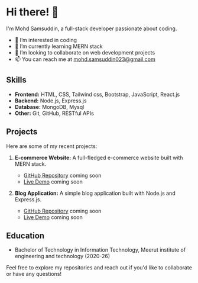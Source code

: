 # Hi there! 👋

I'm Mohd Samsuddin, a full-stack developer passionate about coding.

- 👀 I’m interested in coding
- 🌱 I’m currently learning MERN stack
- 💞️ I’m looking to collaborate on web development projects
- 📫 You can reach me at mohd.samsuddin023@gmail.com

## Skills

- **Frontend:** HTML, CSS, Tailwind css, Bootstrap, JavaScript, React.js
- **Backend:** Node.js, Express.js
- **Database:** MongoDB, Mysql
- **Other:** Git, GitHub, RESTful APIs

## Projects

Here are some of my recent projects:

1. **E-commerce Website:** A full-fledged e-commerce website built with MERN stack.
   - [GitHub Repository](..) coming soon
   - [Live Demo](..)  coming soon

2. **Blog Application:** A simple blog application built with Node.js and Express.js.
   - [GitHub Repository]()  coming soon
   - [Live Demo](..)  coming soon

## Education

- Bachelor of Technology in Information Technology, Meerut institute of engineering and technology  (2020-26)

Feel free to explore my repositories and reach out if you'd like to collaborate or have any questions!
